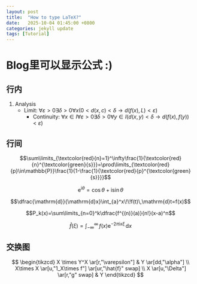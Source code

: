 ```yaml
---
layout: post
title:  "How to type LaTeX?"
date:   2025-10-04 01:45:00 +0800
categories: jekyll update
tags: [Tutorial]
---
```


# Blog里可以显示公式 :)

## 行内

1. Analysis
   - Limit: $\forall\varepsilon>0\exists\delta>0\forall x(0<d(x,c)<\delta\rightarrow d(f(x),L)<\varepsilon)$
     - Continuity: $\forall x\in I\forall\varepsilon>0\exists\delta>0\forall y\in I(d(x,y)<\delta\rightarrow d(f(x),f(y))<\varepsilon)$

## 行间 

$$\sum\limits_{\textcolor{red}{n}=1}^\infty\frac{1}{\textcolor{red}{n}^{\textcolor{green}{s}}}=\prod\limits_{\textcolor{red}{p}\in\mathbb{P}}\frac{1}{1-\frac{1}{\textcolor{red}{p}^{\textcolor{green}{s}}}}$$

$$\mathrm{e}^{\mathrm{i}\theta}=\cos\theta+\mathrm{i}\sin\theta$$

$$\dfrac{\mathrm{d}}{\mathrm{d}x}\int_{a}^x\!\!f(t)\,\mathrm{d}t=f(x)$$
 
$$P_k(x)=\sum\limits_{n=0}^k\dfrac{f^{(n)}(a)}{n!}(x-a)^n$$

$$\hat{f}(\xi)=\int_{-\infty}^{\infty}\!\!f(x)\mathrm{e}^{-2\pi \mathrm{i}x\xi}\,\mathrm{d}x$$

## 交换图

$$
\begin{tikzcd}
X \times Y^X \ar[r,"\varepsilon"] & Y \ar[dd,"\alpha"] \\
X\times X \ar[u,"1_X\times f"] \ar[ur,"\hat{f}" swap] \\
X \ar[u,"\Delta"] \ar[r,"g" swap] & Y
\end{tikzcd}
$$